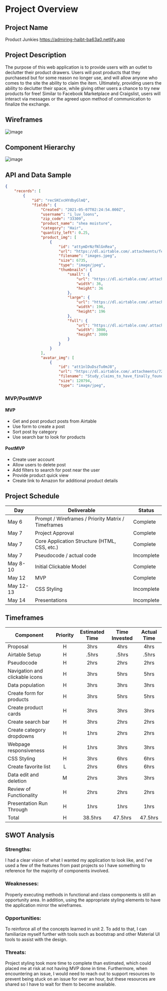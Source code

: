 # Project Overview

## Project Name

Product Junkies
https://admiring-haibt-ba63a0.netlify.app


## Project Description

The purpose of this web application is to provide users with an outlet to declutter their product drawers. Users will post products that they purchasesd but for some reason no longer use, and will allow anyone who comes to the site the ability to claim the item. Ultimately, providing users the ability to declutter their space, while giving other users a chance to try new products for free! Similar to Facebook Marketplace and Craigslist, users will interact via messages or the agreed upon method of communication to finalize the exchange.

## Wireframes

![image](https://user-images.githubusercontent.com/80142574/117384370-c8b95b80-aeb0-11eb-8542-5176c49c4a6a.png)

## Component Hierarchy
![image](https://user-images.githubusercontent.com/80142574/117393958-3a020a00-aec3-11eb-8a2a-5e8a1acc683c.png)

## API and Data Sample

```json
{
    "records": [
        {
            "id": "recSKCvcHYdbyGlmQ",
            "fields": {
                "Created": "2021-05-07T02:24:54.000Z",
                "username": "i_luv_loons",
                "zip_code": "33309",
                "product_name": "shea moisture",
                "category": "Hair",
                "quantity_left": 0.25,
                "product_img": [
                    {
                        "id": "attymDrNzfNlGnRea",
                        "url": "https://dl.airtable.com/.attachments/fe4e9787f548be8c9762283842386bb7/bc693f40/images.jpeg",
                        "filename": "images.jpeg",
                        "size": 6735,
                        "type": "image/jpeg",
                        "thumbnails": {
                            "small": {
                                "url": "https://dl.airtable.com/.attachmentThumbnails/4112bec492cce0f505009cc770f71831/bd533b07",
                                "width": 36,
                                "height": 36
                            },
                            "large": {
                                "url": "https://dl.airtable.com/.attachmentThumbnails/349e6cebe63ec0dbb95caf2b609d93dc/7d30d606",
                                "width": 196,
                                "height": 196
                            },
                            "full": {
                                "url": "https://dl.airtable.com/.attachmentThumbnails/08a0a91f2a16b4b466f171bbdb3ce652/30433736",
                                "width": 3000,
                                "height": 3000
                            }
                        }
                    }
                ],
                "avatar_img": [
                    {
                        "id": "att1nlDuDszTu0mJ8",
                        "url": "https://dl.airtable.com/.attachments/724d03da329ac2460c0d64de04e5b7be/dd27087c/Study_claims_to_have_finally_found_the_SECRET_that_can_make_women_...",
                        "filename": "Study_claims_to_have_finally_found_the_SECRET_that_can_make_women_...",
                        "size": 120794,
                        "type": "image/jpeg",
```

### MVP/PostMVP
  

#### MVP 

- Get and post product posts from Airtable
- Use form to create a post
- Sort post by category
- Use search bar to look for products 

#### PostMVP  

- Create user account
- Allow users to delete post
- Add filters to search for post near the user
- Provide product quick view
- Create link to Amazon for additional product details

## Project Schedule

|  Day | Deliverable | Status
|---|---| ---|
|May 6| Prompt / Wireframes / Priority Matrix / Timeframes | Complete
|May 7| Project Approval | Complete
|May 7| Core Application Structure (HTML, CSS, etc.) | Complete
|May 7| Pseudocode / actual code | Incomplete
|May 8-10| Initial Clickable Model  | Complete
|May 12| MVP | Complete
|May 12-13| CSS Styling | Incomplete
|May 14| Presentations | Incomplete

## Timeframes

| Component | Priority | Estimated Time | Time Invested | Actual Time |
| --- | :---: |  :---: | :---: | :---: |
| Proposal| H | 3hrs| 4hrs | 4hrs |
| Airtable Setup | H | .5hrs| .5hrs | .5hrs |
| Pseudocode | H | 2hrs| 2hrs | 2hrs |
| Navigation and clickable icons| H | 3hrs| 5hrs | 5hrs |
| Data population| H | 3hrs| 3hrs | 3hrs |
| Create form for products| H | 3hrs| 5hrs | 5hrs |
| Create product cards| H | 3hrs| 3hrs | 3hrs |
| Create search bar| H | 3hrs| 2hrs | 2hrs |
| Create category dropdowns| H | 1hrs| 2hrs | 2hrs |
| Webpage responsiveness | H | 1hrs| 3hrs | 3hrs |
| CSS Styling | H | 3hrs| 6hrs | 6hrs |
| Create favorite list | L | 2hrs| 6hrs | 6hrs |
| Data edit and deletion | M| 2hrs| 3hrs | 3hrs |
| Review of Functionality | H | 2hrs| 2hrs | 2hrs |
| Presentation Run Through | H | 1hrs| 1hrs | 1hrs |
| Total | H | 38.5hrs| 47.5hrs | 47.5hrs |
## SWOT Analysis

### Strengths:
I had a clear vision of what I wanted my application to look like, and I've used a few of the features from past projects so I have something to reference for the majority of components involved.
### Weaknesses:
Properly executing methods in functional and class components is still an opportunity area. In addition, using the appropriate styling elements to have the application mirror the wireframes.
### Opportunities:
To reinforce all of the concepts learned in unit 2. To add to that, I can familiarize myself further with tools such as bootstrap and other Material UI tools to assist with the design.
### Threats:
Project styling  took more time to complete than estimated, which could placed me at risk at not having MVP done in time. Furthermore, when encountering an issue, I would need to reach out to support resources to prevent being stuck on an issue for over an hour, but these resources are shared so I have to wait for them to become available.
